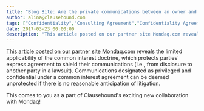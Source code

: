 ```yaml
---
title: "Blog Bite: Are the private communications between an owner and a contractor protected under a common interest agreement?"
author: alina@clausehound.com
tags: ["Confidentiality","Consulting Agreement","Confidentiality Agreement","Mondaq","Learn","USA"]
date: 2017-03-23 00:00:00
description: "This article posted on our partner site Mondaq.com reveals the limited applicability of the common interest doctrine, which protects parties' express agreement to shield their communications (i.e., f..."
---
```


[This article posted on our partner site Mondaq.com](http://www.mondaq.com/unitedstates/x/579550/disclosure+electronic+discovery+privilege/Attorneys+A+Common+Interest+Agreement+May+Not+Be+Worth+The+Paper+Its+Written+On) reveals the limited applicability of the common interest doctrine, which protects parties' express agreement to shield their communications (i.e., from disclosure to another party in a lawsuit). Communications designated as privileged and confidential under a common interest agreement can be deemed unprotected if there is no reasonable anticipation of litigation.

This comes to you as a part of Clausehound's exciting new collaboration with Mondaq!